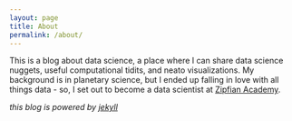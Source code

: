 ```yaml
---
layout: page
title: About
permalink: /about/
---
```


This is a blog about data science, a place where I can share data science nuggets, useful computational tidits, and neato visualizations. My background is in planetary science, but I ended up falling in love with all things data - so, I set out to become a data scientist at [Zipfian Academy](http://zipfianacademy.com).

_this blog is powered by_ [_jekyll_](http://jekyllrb.com/)
